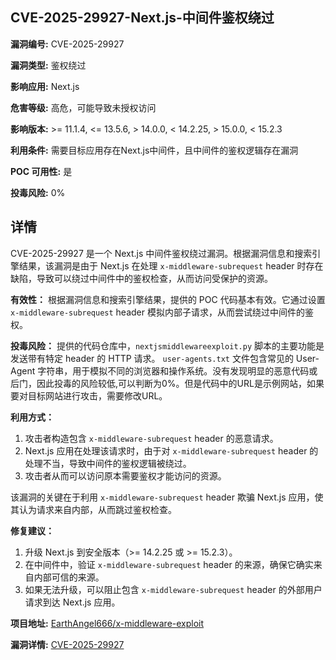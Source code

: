## CVE-2025-29927-Next.js-中间件鉴权绕过

**漏洞编号:** CVE-2025-29927

**漏洞类型:** 鉴权绕过

**影响应用:** Next.js

**危害等级:** 高危，可能导致未授权访问

**影响版本:** >= 11.1.4, <= 13.5.6, > 14.0.0, < 14.2.25, > 15.0.0, < 15.2.3

**利用条件:** 需要目标应用存在Next.js中间件，且中间件的鉴权逻辑存在漏洞

**POC 可用性:** 是

**投毒风险:** 0%

## 详情

CVE-2025-29927 是一个 Next.js 中间件鉴权绕过漏洞。根据漏洞信息和搜索引擎结果，该漏洞是由于 Next.js 在处理 `x-middleware-subrequest` header 时存在缺陷，导致可以绕过中间件中的鉴权检查，从而访问受保护的资源。

**有效性：**
根据漏洞信息和搜索引擎结果，提供的 POC 代码基本有效。它通过设置 `x-middleware-subrequest` header 模拟内部子请求，从而尝试绕过中间件的鉴权。

**投毒风险：**
提供的代码仓库中，`nextjsmiddlewareexploit.py` 脚本的主要功能是发送带有特定 header 的 HTTP 请求。 `user-agents.txt` 文件包含常见的 User-Agent 字符串，用于模拟不同的浏览器和操作系统。没有发现明显的恶意代码或后门，因此投毒的风险较低,可以判断为0%。但是代码中的URL是示例网站，如果要对目标网站进行攻击，需要修改URL。

**利用方式：**
1.  攻击者构造包含 `x-middleware-subrequest` header 的恶意请求。
2.  Next.js 应用在处理该请求时，由于对 `x-middleware-subrequest` header 的处理不当，导致中间件的鉴权逻辑被绕过。
3.  攻击者从而可以访问原本需要鉴权才能访问的资源。

该漏洞的关键在于利用 `x-middleware-subrequest` header 欺骗 Next.js 应用，使其认为请求来自内部，从而跳过鉴权检查。

**修复建议：**
1.  升级 Next.js 到安全版本（>= 14.2.25 或 >= 15.2.3）。
2.  在中间件中，验证 `x-middleware-subrequest` header 的来源，确保它确实来自内部可信的来源。
3.  如果无法升级，可以阻止包含 `x-middleware-subrequest` header 的外部用户请求到达 Next.js 应用。

**项目地址:** [EarthAngel666/x-middleware-exploit](https://github.com/EarthAngel666/x-middleware-exploit)

**漏洞详情:** [CVE-2025-29927](https://nvd.nist.gov/vuln/detail/CVE-2025-29927)